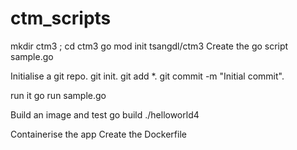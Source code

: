 # ctm_scripts

mkdir ctm3 ; cd ctm3
go mod init tsangdl/ctm3
Create the go script sample.go

Initialise a git repo.
git init.
git add *.
git commit -m "Initial commit".

run it
go run sample.go

Build an image and test
go build
./helloworld4

Containerise the app
Create the Dockerfile
